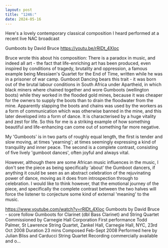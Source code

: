 ```yaml
---
layout: post
title: "1246:"
date: 2024-05-16
---
```


Here's a lovely contemporary classical composition I heard performed at a recent live NAC broadcast

Gumboots by David Bruce 
https://youtu.be/rRIDt_4Xloc

Bruce wrote this about his composition:
There is a paradox in music, and indeed all art - the fact that life-enriching art has been produced, even inspired by conditions of tragedy, brutality and oppression, a famous example being Messiaen's Quartet for the End of Time, written while he was in a prisoner of war camp. Gumboot Dancing bears this trait - it was born out of the brutal labour conditions in South Africa under Apartheid, in which black miners where chained together and wore Gumboots (wellington boots) while they worked in the flooded gold mines, because it was cheaper for the owners to supply the boots than to drain the floodwater from the mine. Apparently slapping the boots and chains was used by the workers as a form of communication which was otherwise banned in the mine, and this later developed into a form of dance. It is characterised by a huge vitality and zest for life. So this for me is a striking example of how something beautiful and life-enhancing can come out of something far more negative.

My 'Gumboots' is in two parts of roughly equal length, the first is tender and slow moving, at times 'yearning'; at times seemingly expressing a kind of tranquility and inner peace. The second is a complete contrast, consisting of five lively 'gumboot dances', often joyful and always vital.

However, although there are some African music influences in the music, I don't see the piece as being specifically 'about' the Gumboot dancers, if anything it could be seen as an abstract celebration of the rejuvinating power of dance, moving as it does from introspection through to celebration. I would like to think however, that the emotional journey of the piece, and specifically the complete contrast between the two halves will force the listener to conjecture some kind of external 'meaning' to the music.

https://www.youtube.com/watch?v=rRIDt_4Xloc
Gumboots by David Bruce - score follow
Gumboots for Clarinet (dbl Bass Clarinet) and String Quartet
Commissioned by Carnegie Hall Corporation
First performance Todd Palmer, St Lawrence String Quartet, Zankel Hall, Carnegie Hall, NYC, 23rd Oct 2008
Duration 23 mins
Composed Feb-Sept 2008
Performed here by Julian Bliss and Carducci String Quartet 
Recording commercially available and o...
